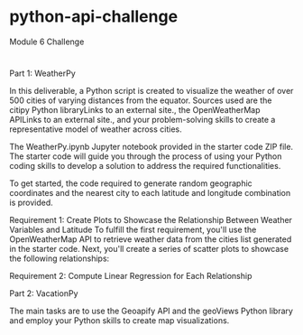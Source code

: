 # python-api-challenge
Module 6 Challenge
#

Part 1: WeatherPy

In this deliverable, a Python script is created to visualize the weather of over 500 cities of varying distances from the equator. Sources used are the citipy Python libraryLinks to an external site., the OpenWeatherMap APILinks to an external site., and your problem-solving skills to create a representative model of weather across cities.

The WeatherPy.ipynb Jupyter notebook provided in the starter code ZIP file. The starter code will guide you through the process of using your Python coding skills to develop a solution to address the required functionalities.

To get started, the code required to generate random geographic coordinates and the nearest city to each latitude and longitude combination is provided.

Requirement 1: Create Plots to Showcase the Relationship Between Weather Variables and Latitude
To fulfill the first requirement, you'll use the OpenWeatherMap API to retrieve weather data from the cities list generated in the starter code. Next, you'll create a series of scatter plots to showcase the following relationships:

Requirement 2: Compute Linear Regression for Each Relationship

Part 2: VacationPy

The main tasks are to use the Geoapify API and the geoViews Python library and employ your Python skills to create map visualizations.
